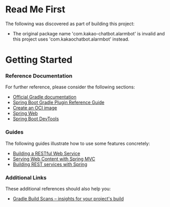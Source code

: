 # Read Me First
The following was discovered as part of building this project:

* The original package name 'com.kakao-chatbot.alarmbot' is invalid and this project uses 'com.kakaochatbot.alarmbot' instead.

# Getting Started

### Reference Documentation
For further reference, please consider the following sections:

* [Official Gradle documentation](https://docs.gradle.org)
* [Spring Boot Gradle Plugin Reference Guide](https://docs.spring.io/spring-boot/docs/3.0.7/gradle-plugin/reference/html/)
* [Create an OCI image](https://docs.spring.io/spring-boot/docs/3.0.7/gradle-plugin/reference/html/#build-image)
* [Spring Web](https://docs.spring.io/spring-boot/docs/3.0.7/reference/htmlsingle/#web)
* [Spring Boot DevTools](https://docs.spring.io/spring-boot/docs/3.0.7/reference/htmlsingle/#using.devtools)

### Guides
The following guides illustrate how to use some features concretely:

* [Building a RESTful Web Service](https://spring.io/guides/gs/rest-service/)
* [Serving Web Content with Spring MVC](https://spring.io/guides/gs/serving-web-content/)
* [Building REST services with Spring](https://spring.io/guides/tutorials/rest/)

### Additional Links
These additional references should also help you:

* [Gradle Build Scans – insights for your project's build](https://scans.gradle.com#gradle)

